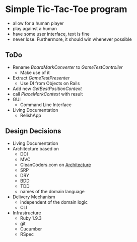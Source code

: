 # Simple Tic-Tac-Toe program

- allow for a human player
- play against a human
- have some user interface, text is fine
- never lose.  Furthermore, it should win whenever possible


## ToDo

- Rename _BoardMarkConverter_ to _GameTestController_
  - Make use of it
- Extract _GameTestPresenter_
  - Use DI from Objects on Rails
- Add new _GetBestPositionContext_
 - call _PlaceMarkContext_ with result
- GUI
  - Command Line Interface
- Living Documentation
  - RelishApp


## Design Decisions

- Living Documentation
- Architecture based on
  - DCI
  - MVC
  - CleanCoders.com on [Architecture](http://www.cleancoders.com/codecast/clean-code-episode-7/show)
  - SRP
  - DRY
  - BDD
  - TDD
  - names of the domain language
- Delivery Mechanism
  - independent of the domain logic
  - CLI
- Infrastructure
  - Ruby 1.9.3
  - git
  - Cucumber
  - RSpec
